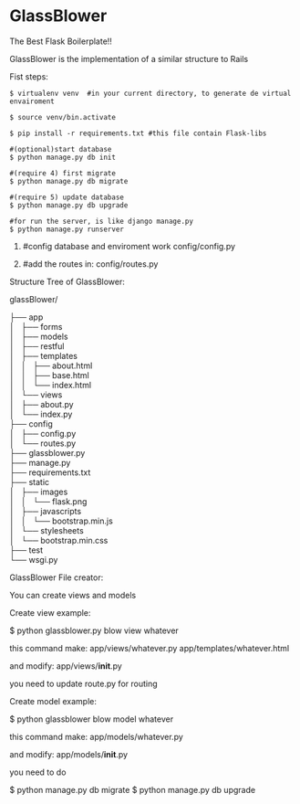 GlassBlower 
===========

The Best Flask Boilerplate!!

GlassBlower is the implementation of a similar structure to Rails

Fist steps:

```
$ virtualenv venv  #in your current directory, to generate de virtual envairoment

$ source venv/bin.activate

$ pip install -r requirements.txt #this file contain Flask-libs

#(optional)start database
$ python manage.py db init 

#(require 4) first migrate
$ python manage.py db migrate 

#(require 5) update database
$ python manage.py db upgrade 

#for run the server, is like django manage.py
$ python manage.py runserver 
```

1. #config database and enviroment work
config/config.py 
 
2. #add the routes in:
config/routes.py 

Structure Tree of GlassBlower:

glassBlower/

├── app <br />
│   ├── forms <br />
│   ├── models <br />
│   ├── restful <br />
│   ├── templates <br />
│   │   ├── about.html <br />
│   │   ├── base.html <br />
│   │   └── index.html <br />
│   └── views <br />
│       ├── about.py <br />
│       └── index.py <br />
├── config <br />
│   ├── config.py <br />
│   └── routes.py <br />
├── glassblower.py <br />
├── manage.py <br />
├── requirements.txt <br />
├── static <br />
│   ├── images <br />
│   │   └── flask.png <br />
│   ├── javascripts <br />
│   │   └── bootstrap.min.js <br />
│   └── stylesheets <br />
│       └── bootstrap.min.css <br />
├── test <br />
└── wsgi.py <br />



GlassBlower File creator:

You can create views and models

Create view example:

$ python glassblower.py blow view whatever

 this command make:
  app/views/whatever.py
  app/templates/whatever.html

 and modify: 
  app/views/__init__.py

 you need to update route.py for routing

Create model example:

$ python glassblower blow model whatever

 this command make:
  app/models/whatever.py
 
 and modify:
  app/models/__init__.py

 you need to do

 $ python manage.py db migrate
 $ python manage.py db upgrade
